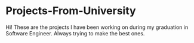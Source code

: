 # Projects-From-University

Hi! These are the projects I have been working on during my graduation in Software Engineer. Always trying to make the best ones.
